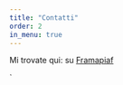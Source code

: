 ```yaml
---
title: "Contatti"
order: 2
in_menu: true
---
```

Mi trovate qui:
su [Framapiaf](https://framapiaf.org/deck/@nilocram)

` 